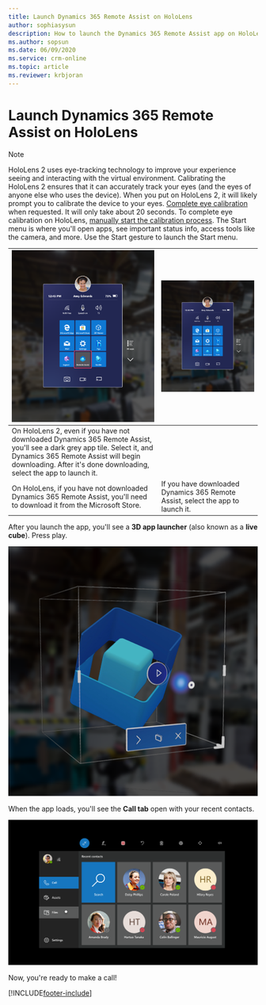 ```yaml
---
title: Launch Dynamics 365 Remote Assist on HoloLens
author: sophiasysun
description: How to launch the Dynamics 365 Remote Assist app on HoloLens
ms.author: sopsun
ms.date: 06/09/2020
ms.service: crm-online
ms.topic: article
ms.reviewer: krbjoran
---
```

# Launch Dynamics 365 Remote Assist on HoloLens

>[!Note]
> HoloLens 2 uses eye-tracking technology to improve your experience seeing and interacting with the virtual environment. Calibrating the HoloLens 2 ensures that it can accurately track your eyes (and the eyes of anyone else who uses the device). When you put on HoloLens 2, it will likely prompt you to calibrate the device to your eyes. [Complete eye calibration]( https://docs.microsoft.com/hololens/hololens-calibration#calibrating-your-hololens-2) when requested. It will only take about 20 seconds.
> To complete eye calibration on HoloLens, [manually start the calibration process]( https://docs.microsoft.com/hololens/hololens-calibration#calibrating-your-hololens-1st-gen).
The Start menu is where you'll open apps, see important status info, access tools like the camera, and more. Use the Start gesture to launch the Start menu.

|![TileGrey](media/HL2-02.00-tile-gray.png "TileGrey")| ![Tile](media/HL2-02.01-tile.png "Tile")|
|--|--|
|On HoloLens 2, even if you have not downloaded Dynamics 365 Remote Assist, you'll see a dark grey app tile. Select it, and Dynamics 365 Remote Assist will begin downloading. After it's done downloading, select the app to launch it.
On HoloLens, if you have not downloaded Dynamics 365 Remote Assist, you'll need to download it from the Microsoft Store.|If you have downloaded Dynamics 365 Remote Assist, select the app to launch it.|

After you launch the app, you'll see a **3D app launcher** (also known as a **live cube**). Press play.

![Screenshot of the HoloLens field of view, showing the live cube or 3D app launcher.](media/HL2-02.02-live-cube.png "LiveCube")

When the app loads, you'll see the **Call tab** open with your recent contacts.

![Screenshot of the HoloLens field of view, showing the recent contacts screen.](media/02.00-contacts.png "RecentContacts")

Now, you're ready to make a call!


[!INCLUDE[footer-include](../includes/footer-banner.md)]
